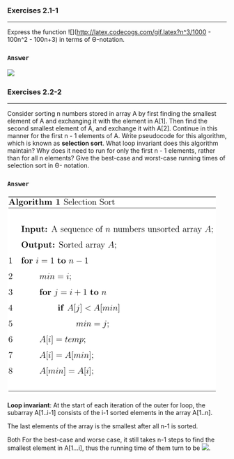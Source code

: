### Exercises 2.1-1
***
Express the function ![](http://latex.codecogs.com/gif.latex?n^3/1000 - 100n^2 - 100n+3)
 in terms of Θ-notation.

### `Answer`
![](http://latex.codecogs.com/gif.latex?\Theta(n^3))

### Exercises 2.2-2
***
Consider sorting n numbers stored in array A by first finding the smallest element of A and exchanging it with the element in A[1]. Then find the second smallest element of A, and exchange it with A[2]. Continue in this manner for the first n - 1 elements of A. Write pseudocode for this algorithm, which is known as **selection sort**. What loop invariant does this algorithm maintain? Why does it need to run for only the first n - 1 elements, rather than for all n elements? Give the best-case and worst-case running times of selection sort in Θ- notation.

### `Answer`
![](./fig/2-2/2.2-2.png)  

**Loop invariant**: At the start of each iteration of the outer for loop, the subarray A[1..i-1] consists of the i-1 sorted elements in the array A[1..n].

The last elements of the array is the smallest after all n-1 is sorted.

Both For the best-case and worse case, it still takes n-1 steps to find the smallest element in A[1...i], thus the running time of them turn to be ![](http://latex.codecogs.com/gif.latex?\Theta(n^2)).
